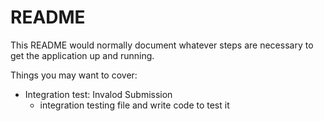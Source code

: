 # README

This README would normally document whatever steps are necessary to get the
application up and running.

Things you may want to cover:

- Integration test: Invalod Submission
    - integration testing file and write code to test it






 